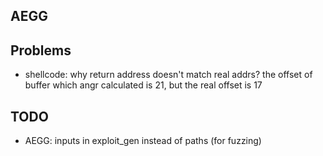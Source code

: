 AEGG
----


Problems
--------

- shellcode: why return address doesn't match real addrs?
    the offset of buffer which angr calculated is 21, but the real offset is 17

TODO
----

- AEGG: inputs in exploit_gen instead of paths (for fuzzing)

